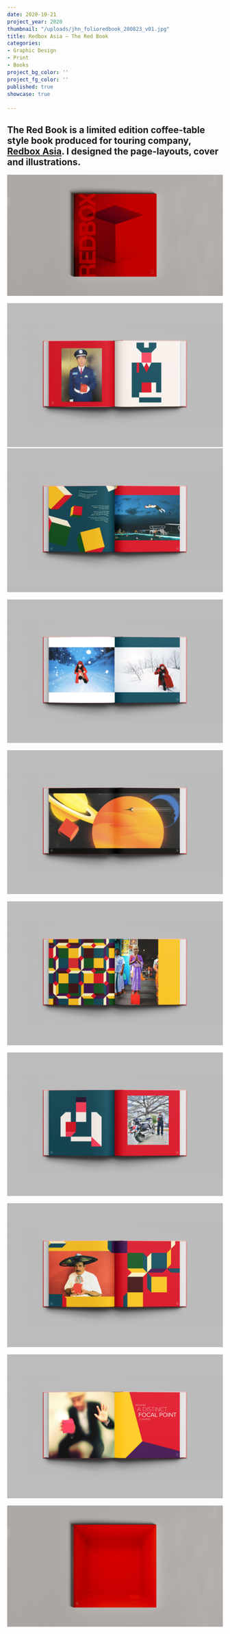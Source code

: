 ```yaml
---
date: 2020-10-21
project_year: 2020
thumbnail: "/uploads/jhn_folioredbook_200823_v01.jpg"
title: Redbox Asia – The Red Book
categories:
- Graphic Design
- Print
- Books
project_bg_color: ''
project_fg_color: ''
published: true
showcase: true

---
```

## The Red Book is a limited edition coffee-table style book produced for touring company, [Redbox Asia](https://www.instagram.com/redbox.asia/). I designed the page-layouts, cover and illustrations.

![](/uploads/RBX_FolioRedbookCover_00002.jpg)

![](/uploads/RBX_FolioRedbook_00001.jpg)![](/uploads/RBX_FolioRedbook_00006.jpg)

![](/uploads/RBX_FolioRedbook_00002.jpg)

![](/uploads/RBX_FolioRedbook_00003.jpg)

![](/uploads/RBX_FolioRedbook_00004.jpg)

![](/uploads/RBX_FolioRedbook_00005.jpg)

![](/uploads/RBX_FolioRedbook_00007.jpg)

![](/uploads/RBX_FolioRedbook_00008.jpg)

![](/uploads/RBX_FolioRedbookCover_00001.jpg)
